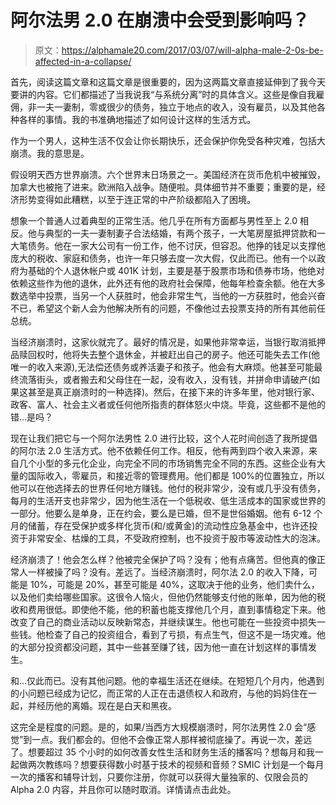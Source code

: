 # 阿尔法男 2.0 在崩溃中会受到影响吗？

> 原文：<https://alphamale20.com/2017/03/07/will-alpha-male-2-0s-be-affected-in-a-collapse/>

首先，阅读这篇文章和这篇文章是很重要的，因为这两篇文章直接延伸到了我今天要讲的内容。它们都描述了当我说我“与系统分离”时的具体含义。这些是像自我雇佣，非一夫一妻制，零或很少的债务，独立于地点的收入，没有雇员，以及其他各种各样的事情。我的书准确地描述了如何设计这样的生活方式。

作为一个男人，这种生活不仅会让你长期快乐，还会保护你免受各种灾难，包括大崩溃。我的意思是。

假设明天西方世界崩溃。六个世界末日场景之一。美国经济在货币危机中被摧毁，加拿大也被拖了进来。欧洲陷入战争。随便啦。具体细节并不重要；重要的是，经济形势变得如此糟糕，以至于连正常的中产阶级都陷入了困境。

想象一个普通人过着典型的正常生活。他几乎在所有方面都与男性至上 2.0 相反。他与典型的一夫一妻制妻子合法结婚，有两个孩子，一大笔房屋抵押贷款和一大笔债务。他在一家大公司有一份工作，他不讨厌，但容忍。他挣的钱足以支撑他庞大的税收、家庭和债务，也许一年只够去度一次大假，仅此而已。他有一个以政府为基础的个人退休帐户或 401K 计划，主要是基于股票市场和债券市场，他绝对依赖这些作为他的退休，此外还有他的政府社会保障，他每年检查余额。他在大多数选举中投票，当另一个人获胜时，他会非常生气，当他的一方获胜时，他会兴奋不已，希望这个新人会为他解决所有的问题，不像他过去投票支持的所有其他前任总统。

当经济崩溃时，这家伙就完了。最好的情况是，如果他非常幸运，当银行取消抵押品赎回权时，他将失去整个退休金，并被赶出自己的房子。他还可能失去工作(他唯一的收入来源),无法偿还债务或养活妻子和孩子。他会有大麻烦。他甚至可能最终流落街头，或者搬去和父母住在一起，没有收入，没有钱，并拼命申请破产(如果这甚至是真正崩溃时的一种选择)。然后，在接下来的许多年里，他对银行家、政客、富人、社会主义者或任何他所指责的群体怒火中烧。毕竟，这些都不是他的错...是吗？

现在让我们把它与一个阿尔法男性 2.0 进行比较，这个人花时间创造了我所提倡的阿尔法 2.0 生活方式。他不依赖任何工作。相反，他有两到四个收入来源，来自几个小型的多元化企业，向完全不同的市场销售完全不同的东西。这些企业有大量的国际收入，零雇员，和接近零的管理费用。他们都是 100%的位置独立，所以他可以在他选择去的世界任何地方赚钱。他付的税非常少，没有或几乎没有债务，每月的生活开支也非常少，因为他生活在一个低税收、低生活成本的国家或世界的一部分。他要么是单身，正在约会，要么是已婚，但不是世俗婚姻。他有 6-12 个月的储蓄，存在受保护或多样化货币(和/或黄金)的流动性应急基金中，也许还投资于非常安全、枯燥的工具，不受政府控制，也不投资于股市等波动性大的泡沫。

经济崩溃了！他会怎么样？他被完全保护了吗？没有；他有点痛苦。但他真的像正常人一样被操了吗？没有。差远了。当经济崩溃时，阿尔法 2.0 的收入下降，可能是 10%，可能是 20%，甚至可能是 40%，这取决于他的业务，他们卖什么，以及他们卖给哪些国家。这很令人恼火，但他仍然能够支付他的账单，因为他的税收和费用很低。即使他不能，他的积蓄也能支撑他几个月，直到事情稳定下来。他改变了自己的商业活动以反映新常态，并继续谋生。他也可能在一些投资中损失一些钱。他检查了自己的投资组合，看到了亏损，有点生气，但这不是一场灾难。他的大部分投资都没问题，其中一些甚至赚了钱，因为他一直在计划这样的事情发生。

和...仅此而已。没有其他问题。他的幸福生活还在继续。在短短几个月内，他遇到的小问题已经成为记忆，而正常的人正在击退债权人和政府，与他的妈妈住在一起，并经历他的离婚。现在是白天和黑夜。

这完全是程度的问题。是的，如果/当西方大规模崩溃时，阿尔法男性 2.0 会“感觉”到一点。我们都会的。但他不会像正常人那样被彻底操了。再说一次，差远了。想要超过 35 个小时的如何改善女性生活和财务生活的播客吗？想每月和我一起做两次教练吗？想要获得数小时基于技术的视频和音频？SMIC 计划是一个每月一次的播客和辅导计划，只要你注册，你就可以获得大量独家的、仅限会员的 Alpha 2.0 内容，并且你可以随时取消。详情请点击此处。
